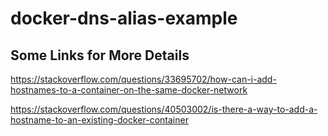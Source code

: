 # docker-dns-alias-example

## Some Links for More Details

https://stackoverflow.com/questions/33695702/how-can-i-add-hostnames-to-a-container-on-the-same-docker-network

https://stackoverflow.com/questions/40503002/is-there-a-way-to-add-a-hostname-to-an-existing-docker-container

